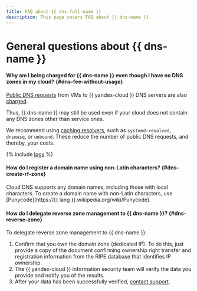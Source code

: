 ```yaml
---
title: FAQ about {{ dns-full-name }}
description: This page covers FAQ about {{ dns-name }}.
---
```


# General questions about {{ dns-name }}

#### Why am I being charged for {{ dns-name }} even though I have no DNS zones in my cloud? {#dns-fee-without-usage}

[Public DNS requests](../concepts/dns-zone.md#public-zones) from VMs to {{ yandex-cloud }} DNS servers are also [charged](../pricing.md#public-dns-requests).

Thus, {{ dns-name }} may still be used even if your cloud does not contain any DNS zones other than service ones.

We recommend using [caching resolvers](../tutorials/local-dns-cache.md), such as `systemd-resolved`, `dnsmasq`, or `unbound`. These reduce the number of public DNS requests, and thereby, your costs.

{% include [logs](../../_qa/logs.md) %}


#### How do I register a domain name using non-Latin characters? {#dns-create-rf-zone}

Cloud DNS supports any domain names, including those with local characters. To create a domain name with non-Latin characters, use [Punycode](https://{{ lang }}.wikipedia.org/wiki/Punycode).

#### How do I delegate reverse zone management to {{ dns-name }}? {#dns-reverse-zone}

To delegate reverse zone management to {{ dns-name }}:

1. Confirm that you own the domain zone (dedicated IP). To do this, just provide a copy of the document confirming ownership right transfer and registration information from the RIPE database that identifies IP ownership.
1. The {{ yandex-cloud }} information security team will verify the data you provide and notify you of the results.
1. After your data has been successfully verified, [contact support](../../support/overview.md).